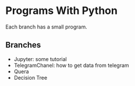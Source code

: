 # Programs With Python

Each branch has a small program.

## Branches
   - Jupyter: some tutorial
   - TelegramChanel: how to get data from telegram
   - Quera
   - Decision Tree